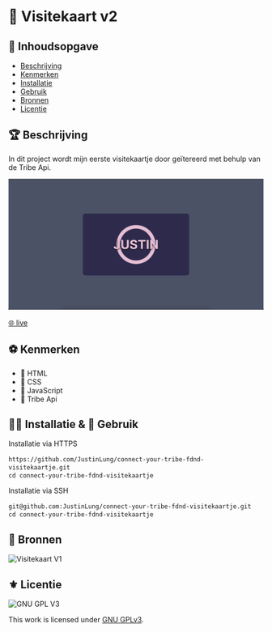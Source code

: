 # 🚀 Visitekaart v2
<!-- Geef je project een titel en schrijf in één zin wat het is -->

## 📄 Inhoudsopgave

- [Beschrijving](#beschrijving)
- [Kenmerken](#kenmerken)
- [Installatie](#installatie)
- [Gebruik](#gebruik)
- [Bronnen](#bronnen)
- [Licentie](#licentie)

## 🏆 Beschrijving
<!-- In de Beschrijving staat hoe je project er uit ziet, hoe het werkt en wat je er mee kan. -->
In dit project wordt mijn eerste visitekaartje door geïtereerd met behulp van de Tribe Api.
<!-- Voeg een mooie poster visual toe 📸 -->
![Visual](https://github.com/JustinLung/connect-your-tribe-fdnd-visitekaartje/blob/main/docs/mockup.png?raw=true)
<!-- Voeg een link toe naar Github Pages 🌐-->
[🌐 live](justinlung.student.fdnd.nl/)

## ⚽️ Kenmerken
<!-- Bij Kenmerken staat welke technieken zijn gebruikt en hoe. Wat is de HTML structuur? Wat zijn de belangrijkste dingen in CSS? Wat is er met Javascript gedaan en hoe? Misschien heb je een framwork of library gebruikt? -->
* 💚 HTML
* 🐢 CSS
* 🥝 JavaScript
* 🗿 Tribe Api

## 🏄‍♂️ Installatie & 🔋 Gebruik
Installatie via HTTPS  
```
https://github.com/JustinLung/connect-your-tribe-fdnd-visitekaartje.git
cd connect-your-tribe-fdnd-visitekaartje
```
Installatie via SSH
```
git@github.com:JustinLung/connect-your-tribe-fdnd-visitekaartje.git
cd connect-your-tribe-fdnd-visitekaartje
```

## 🦕 Bronnen
![Visitekaart V1](https://github.com/JustinLung/fdnd-visitekaartje-autonomous)

## ⚜️ Licentie

![GNU GPL V3](https://www.gnu.org/graphics/gplv3-127x51.png)

This work is licensed under [GNU GPLv3](./LICENSE).
